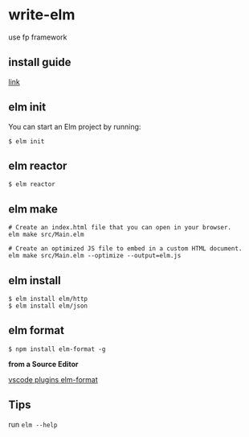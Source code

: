 # write-elm

use fp framework

## install guide

[link](https://guide.elm-lang.org/install/elm.html)

## elm init

You can start an Elm project by running:

```shell
$ elm init
```

## elm reactor

```shell
$ elm reactor
```

## elm make

```shell
# Create an index.html file that you can open in your browser.
elm make src/Main.elm

# Create an optimized JS file to embed in a custom HTML document.
elm make src/Main.elm --optimize --output=elm.js
```

## elm install

```shell
$ elm install elm/http
$ elm install elm/json
```

## elm format

```shell
$ npm install elm-format -g
```

**from a Source Editor**

[ vscode plugins elm-format ](https://marketplace.visualstudio.com/items?itemName=abadi199.elm-format#:~:text=VSCode%20Elm%20Format,you%20can%20use%20this%20extension.)

## Tips

run `elm --help`
